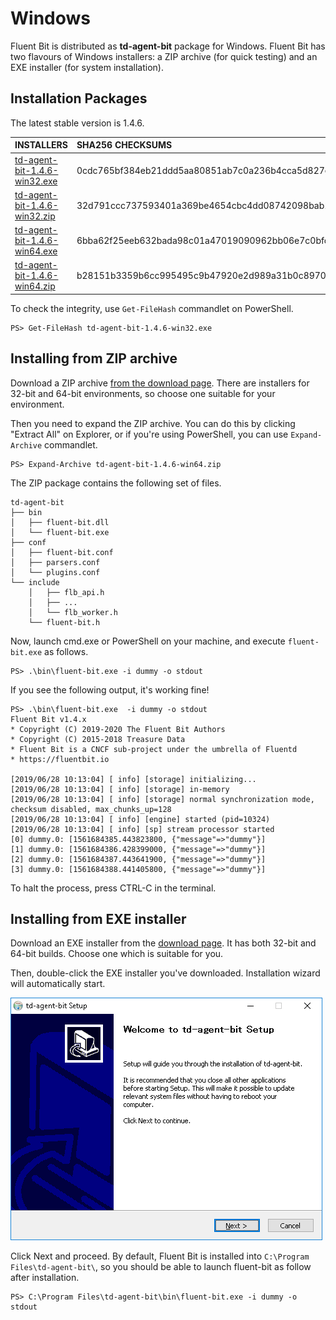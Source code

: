 # Windows

Fluent Bit is distributed as **td-agent-bit** package for Windows. Fluent Bit has two flavours of Windows installers: a ZIP archive \(for quick testing\) and an EXE installer \(for system installation\).

## Installation Packages

The latest stable version is 1.4.6.

| INSTALLERS | SHA256 CHECKSUMS |
| :--- | :--- |
| [td-agent-bit-1.4.6-win32.exe](https://fluentbit.io/releases/1.4/td-agent-bit-1.4.6-win32.exe) | 0cdc765bf384eb21ddd5aa80851ab7c0a236b4cca5d827e74879988de394889c |
| [td-agent-bit-1.4.6-win32.zip](https://fluentbit.io/releases/1.4/td-agent-bit-1.4.6-win32.zip) | 32d791ccc737593401a369be4654cbc4dd08742098bab19fd4a7e928e990280d |
| [td-agent-bit-1.4.6-win64.exe](https://fluentbit.io/releases/1.4/td-agent-bit-1.4.6-win64.exe) | 6bba62f25eeb632bada98c01a47019090962bb06e7c0bfc0af4527f3bde48648 |
| [td-agent-bit-1.4.6-win64.zip](https://fluentbit.io/releases/1.4/td-agent-bit-1.4.6-win64.zip) | b28151b3359b6cc995495c9b47920e2d989a31b0c8970df8462818878fce1f8d |

To check the integrity, use `Get-FileHash` commandlet on PowerShell.

```text
PS> Get-FileHash td-agent-bit-1.4.6-win32.exe
```

## Installing from ZIP archive

Download a ZIP archive [from the download page](https://fluentbit.io/). There are installers for 32-bit and 64-bit environments, so choose one suitable for your environment.

Then you need to expand the ZIP archive. You can do this by clicking "Extract All" on Explorer, or if you're using PowerShell, you can use `Expand-Archive` commandlet.

```text
PS> Expand-Archive td-agent-bit-1.4.6-win64.zip
```

The ZIP package contains the following set of files.

```text
td-agent-bit
├── bin
│   ├── fluent-bit.dll
│   └── fluent-bit.exe
├── conf
│   ├── fluent-bit.conf
│   ├── parsers.conf
│   └── plugins.conf
└── include
    │   ├── flb_api.h
    │   ├── ...
    │   └── flb_worker.h
    └── fluent-bit.h
```

Now, launch cmd.exe or PowerShell on your machine, and execute `fluent-bit.exe` as follows.

```text
PS> .\bin\fluent-bit.exe -i dummy -o stdout
```

If you see the following output, it's working fine!

```text
PS> .\bin\fluent-bit.exe  -i dummy -o stdout
Fluent Bit v1.4.x
* Copyright (C) 2019-2020 The Fluent Bit Authors
* Copyright (C) 2015-2018 Treasure Data
* Fluent Bit is a CNCF sub-project under the umbrella of Fluentd
* https://fluentbit.io

[2019/06/28 10:13:04] [ info] [storage] initializing...
[2019/06/28 10:13:04] [ info] [storage] in-memory
[2019/06/28 10:13:04] [ info] [storage] normal synchronization mode, checksum disabled, max_chunks_up=128
[2019/06/28 10:13:04] [ info] [engine] started (pid=10324)
[2019/06/28 10:13:04] [ info] [sp] stream processor started
[0] dummy.0: [1561684385.443823800, {"message"=>"dummy"}]
[1] dummy.0: [1561684386.428399000, {"message"=>"dummy"}]
[2] dummy.0: [1561684387.443641900, {"message"=>"dummy"}]
[3] dummy.0: [1561684388.441405800, {"message"=>"dummy"}]
```

To halt the process, press CTRL-C in the terminal.

## Installing from EXE installer

Download an EXE installer from the [download page](https://fluentbit.io/download/). It has both 32-bit and 64-bit builds. Choose one which is suitable for you.

Then, double-click the EXE installer you've downloaded. Installation wizard will automatically start.

![](../.gitbook/assets/windows_installer%20%281%29.png)

Click Next and proceed. By default, Fluent Bit is installed into `C:\Program Files\td-agent-bit\`, so you should be able to launch fluent-bit as follow after installation.

```text
PS> C:\Program Files\td-agent-bit\bin\fluent-bit.exe -i dummy -o stdout
```
